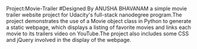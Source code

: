 Project:Movie-Trailer 
#Designed By ANUSHA BHAVANAM a simple movie trailer website project for Udacity's full-stack nanodegree program.The project demonstrates  the use of a Movie object class in Python to generate a static webpage, which displays a listing of favorite movies and links each movie to its trailers video on YouTube.The project also includes some CSS and jQuery involved in the display of the webpage.
